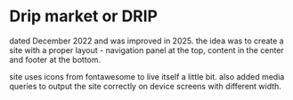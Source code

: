 # Drip market or DRIP

dated December 2022 and was improved in 2025. the idea was to create a site with a proper layout - navigation panel at the top, content in the center and footer at the bottom.

site uses icons from fontawesome to live itself a little bit. also added media queries to output the site correctly on device screens with different width.
